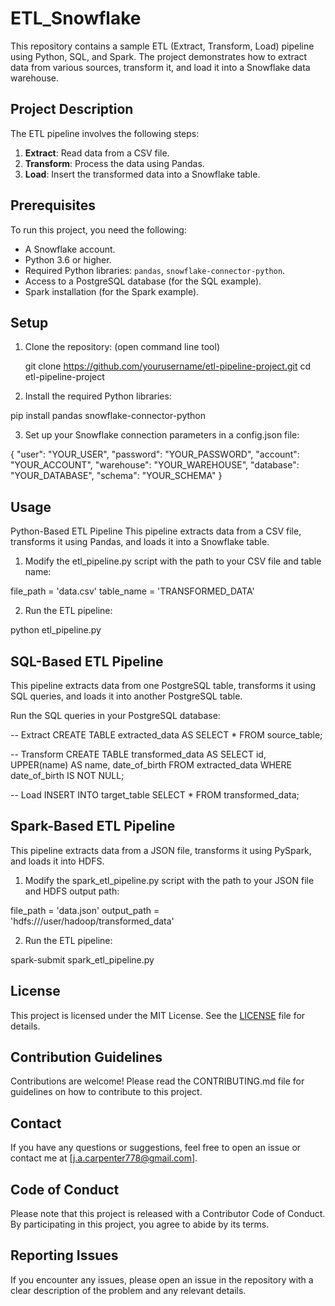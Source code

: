 # ETL_Snowflake
This repository contains a sample ETL (Extract, Transform, Load) pipeline using Python, SQL, and Spark. The project demonstrates how to extract data from various sources, transform it, and load it into a Snowflake data warehouse.

## Project Description

The ETL pipeline involves the following steps:
1. **Extract**: Read data from a CSV file.
2. **Transform**: Process the data using Pandas.
3. **Load**: Insert the transformed data into a Snowflake table.

## Prerequisites

To run this project, you need the following:
- A Snowflake account.
- Python 3.6 or higher.
- Required Python libraries: `pandas`, `snowflake-connector-python`.
- Access to a PostgreSQL database (for the SQL example).
- Spark installation (for the Spark example).

## Setup

1. Clone the repository:
   (open command line tool)
   
   git clone https://github.com/yourusername/etl-pipeline-project.git
   cd etl-pipeline-project
   
2. Install the required Python libraries:

pip install pandas snowflake-connector-python

3. Set up your Snowflake connection parameters in a config.json file:

{
    "user": "YOUR_USER",
    "password": "YOUR_PASSWORD",
    "account": "YOUR_ACCOUNT",
    "warehouse": "YOUR_WAREHOUSE",
    "database": "YOUR_DATABASE",
    "schema": "YOUR_SCHEMA"
}

## Usage
Python-Based ETL Pipeline
This pipeline extracts data from a CSV file, transforms it using Pandas, and loads it into a Snowflake table.

1. Modify the etl_pipeline.py script with the path to your CSV file and table name:

file_path = 'data.csv'
table_name = 'TRANSFORMED_DATA'

2. Run the ETL pipeline:

python etl_pipeline.py

## SQL-Based ETL Pipeline
This pipeline extracts data from one PostgreSQL table, transforms it using SQL queries, and loads it into another PostgreSQL table.

Run the SQL queries in your PostgreSQL database:

-- Extract
CREATE TABLE extracted_data AS
SELECT * FROM source_table;

-- Transform
CREATE TABLE transformed_data AS
SELECT 
    id, 
    UPPER(name) AS name, 
    date_of_birth 
FROM extracted_data
WHERE date_of_birth IS NOT NULL;

-- Load
INSERT INTO target_table
SELECT * FROM transformed_data;

## Spark-Based ETL Pipeline
This pipeline extracts data from a JSON file, transforms it using PySpark, and loads it into HDFS.

1. Modify the spark_etl_pipeline.py script with the path to your JSON file and HDFS output path:

file_path = 'data.json'
output_path = 'hdfs:///user/hadoop/transformed_data'

2. Run the ETL pipeline:

spark-submit spark_etl_pipeline.py

## License
This project is licensed under the MIT License. See the [LICENSE](https://github.com/JaCar-868/Disease-Progression/blob/main/LICENSE) file for details.

## Contribution Guidelines
Contributions are welcome! Please read the CONTRIBUTING.md file for guidelines on how to contribute to this project.

## Contact
If you have any questions or suggestions, feel free to open an issue or contact me at [j.a.carpenter778@gmail.com].

## Code of Conduct
Please note that this project is released with a Contributor Code of Conduct. By participating in this project, you agree to abide by its terms.

## Reporting Issues
If you encounter any issues, please open an issue in the repository with a clear description of the problem and any relevant details.
